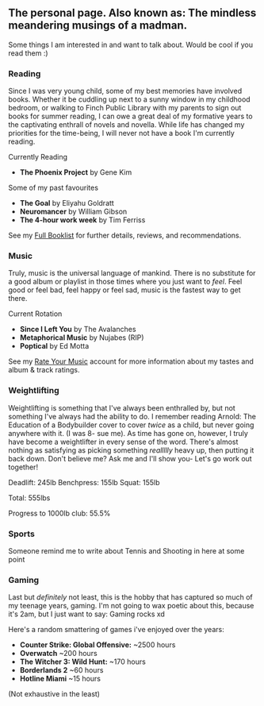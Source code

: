 ## The personal page. Also known as: The mindless meandering musings of a madman.

Some things I am interested in and want to talk about. Would be cool if you read them :)

### Reading
Since I was very young child, some of my best memories have involved books. Whether it be cuddling up next to a sunny window in my childhood bedroom, or walking to Finch Public Library with my parents to sign out books for summer reading, I can owe a great deal of my formative years to the captivating enthrall of novels and novella. While life has changed my priorities for the time-being, I will never not have a book I'm currently reading. 

Currently Reading
* **The Phoenix Project** by Gene Kim

Some of my past favourites
* **The Goal** by Eliyahu Goldratt
* **Neuromancer** by William Gibson
* **The 4-hour work week** by Tim Ferriss

See my [Full Booklist](/books) for further details, reviews, and recommendations.

### Music
Truly, music is the universal language of mankind. There is no substitute for a good album or playlist in those times where you just want to *feel*. Feel good or feel bad, feel happy or feel sad, music is the fastest way to get there.

Current Rotation
* **Since I Left You** by The Avalanches
* **Metaphorical Music** by Nujabes (RIP)
* **Poptical** by Ed Motta

See my [Rate Your Music](https://rateyourmusic.com/~yuvimon) account for more information about my tastes and album & track ratings.

### Weightlifting
Weightlifting is something that I've always been enthralled by, but not something I've always had the ability to do. I remember reading Arnold: The Education of a Bodybuilder cover to cover *twice* as a child, but never going anywhere with it. (I was 8- sue me). As time has gone on, however, I truly have become a weightlifter in every sense of the word. There's almost nothing as satisfying as picking something *reallllly* heavy up, then putting it back down. Don't believe me? Ask me and I'll show you- Let's go work out together!

Deadlift: 245lb
Benchpress: 155lb
Squat: 155lb

Total: 555lbs

Progress to 1000lb club: 55.5%

### Sports
Someone remind me to write about Tennis and Shooting in here at some point

### Gaming
Last but *definitely* not least, this is the hobby that has captured so much of my teenage years, gaming. I'm not going to wax poetic about this, because it's 2am, but I just want to say: Gaming rocks xd

Here's a random smattering of games i've enjoyed over the years:

* **Counter Strike: Global Offensive:** ~2500 hours
* **Overwatch** ~200 hours
* **The Witcher 3: Wild Hunt:** ~170 hours
* **Borderlands 2** ~60 hours
* **Hotline Miami** ~15 hours

(Not exhaustive in the least)
